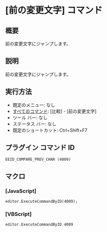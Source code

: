 # \[前の変更文字\] コマンド

## 概要

前の変更文字にジャンプします。

## 説明

前の変更文字にジャンプします。

## 実行方法

- 既定のメニュー: なし
- [すべてのコマンド](../../glossary/allcommands): \[比較\] \- \[前の変更文字\]
- ツール バー: なし
- ステータス バー: なし
- 既定のショートカット: Ctrl+Shift+F7

## プラグイン コマンド ID

```
EEID_COMPARE_PREV_CHAR (4089)```

## マクロ

### \[JavaScript\]

```
editor.ExecuteCommandByID(4089);
```

### \[VBScript\]

```
editor.ExecuteCommandByID 4089
```
